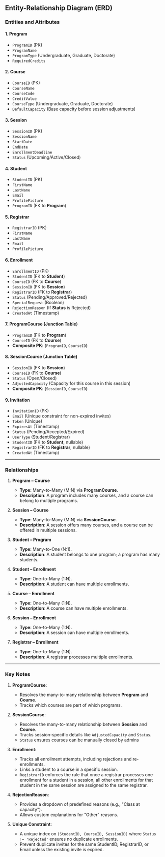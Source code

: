 ## Entity-Relationship Diagram (ERD)

### Entities and Attributes

#### 1. Program

- `ProgramID` (PK)
- `ProgramName`
- `ProgramType` (Undergraduate, Graduate, Doctorate)
- `RequiredCredits`

#### 2. Course

- `CourseID` (PK)
- `CourseName`
- `CourseCode`
- `CreditValue`
- `CourseType` (Undergraduate, Graduate, Doctorate)
- `DefaultCapacity` (Base capacity before session adjustments)

#### 3. Session

- `SessionID` (PK)
- `SessionName`
- `StartDate`
- `EndDate`
- `EnrollmentDeadline`
- `Status` (Upcoming/Active/Closed)

#### 4. Student

- `StudentID` (PK)
- `FirstName`
- `LastName`
- `Email`
- `ProfilePicture`
- `ProgramID` (FK to **Program**)

#### 5. Registrar

- `RegistrarID` (PK)
- `FirstName`
- `LastName`
- `Email`
- `ProfilePicture`

#### 6. Enrollment

- `EnrollmentID` (PK)
- `StudentID` (FK to **Student**)
- `CourseID` (FK to **Course**)
- `SessionID` (FK to **Session**)
- `RegistrarID` (FK to **Registrar**)
- `Status` (Pending/Approved/Rejected)
- `SpecialRequest` (Boolean)
- `RejectionReason` (If **Status** is Rejected)
- `CreatedAt` (Timestamp)

#### 7. ProgramCourse (Junction Table)

- `ProgramID` (FK to **Program**)
- `CourseID` (FK to **Course**)
- **Composite PK**: (`ProgramID`, `CourseID`)

#### 8. SessionCourse (Junction Table)

- `SessionID` (FK to **Session**)
- `CourseID` (FK to **Course**)
- `Status` (Open/Closed)
- `AdjustedCapacity` (Capacity for this course in this session)
- **Composite PK**: (`SessionID`, `CourseID`)

#### 9. Invitation

- `InvitationID` (PK)
- `Email` (Unique constraint for non-expired invites)
- `Token` (Unique)
- `ExpiresAt` (Timestamp)
- `Status` (Pending/Accepted/Expired)
- `UserType` (Student/Registrar)
- `StudentID` (FK to **Student**, nullable)
- `RegistrarID` (FK to **Registrar**, nullable)
- `CreatedAt` (Timestamp)

---

### Relationships

1. **Program – Course**

   - **Type**: Many-to-Many (M:N) via **ProgramCourse**.
   - **Description**: A program includes many courses, and a course can belong to multiple programs.

2. **Session – Course**

   - **Type**: Many-to-Many (M:N) via **SessionCourse**.
   - **Description**: A session offers many courses, and a course can be offered in multiple sessions.

3. **Student – Program**

   - **Type**: Many-to-One (N:1).
   - **Description**: A student belongs to one program; a program has many students.

4. **Student – Enrollment**

   - **Type**: One-to-Many (1:N).
   - **Description**: A student can have multiple enrollments.

5. **Course – Enrollment**

   - **Type**: One-to-Many (1:N).
   - **Description**: A course can have multiple enrollments.

6. **Session – Enrollment**

   - **Type**: One-to-Many (1:N).
   - **Description**: A session can have multiple enrollments.

7. **Registrar – Enrollment**

   - **Type**: One-to-Many (1:N).
   - **Description**: A registrar processes multiple enrollments.

---

### Key Notes

1. **ProgramCourse**:

   - Resolves the many-to-many relationship between **Program** and **Course**.
   - Tracks which courses are part of which programs.

2. **SessionCourse**:

   - Resolves the many-to-many relationship between **Session** and **Course**.
   - Tracks session-specific details like `AdjustedCapacity` and `Status`.
   - `Status` ensures courses can be manually closed by admins

3. **Enrollment**:

   - Tracks all enrollment attempts, including rejections and re-enrollments.
   - Links a student to a course in a specific session.
   - `RegistrarID` enforces the rule that once a registrar processes one enrollment for a student in a session, all other enrollments for that student in the same session are assigned to the same registrar.

4. **RejectionReason**:

   - Provides a dropdown of predefined reasons (e.g., "Class at capacity").
   - Allows custom explanations for "Other" reasons.

5. **Unique Constraint**:
   - A unique index on `(StudentID, CourseID, SessionID)` where `Status != 'Rejected'` ensures no duplicate enrollments.
   - Prevent duplicate invites for the same StudentID, RegistrarID, or Email unless the existing invite is expired.
